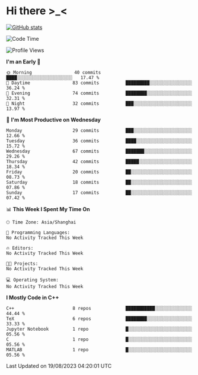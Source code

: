 # Hi there \>_<

[![GitHub stats](https://github-readme-stats.vercel.app/api?username=ARessegetesStery&show_icons=true&theme=transparent)](https://github.com/anuraghazra/github-readme-stats)

<!--START_SECTION:waka-->
![Code Time](http://img.shields.io/badge/Code%20Time-260%20hrs%2025%20mins-blue)

![Profile Views](http://img.shields.io/badge/Profile%20Views-3-blue)

**I'm an Early 🐤** 

```text
🌞 Morning                40 commits          ████░░░░░░░░░░░░░░░░░░░░░   17.47 % 
🌆 Daytime                83 commits          █████████░░░░░░░░░░░░░░░░   36.24 % 
🌃 Evening                74 commits          ████████░░░░░░░░░░░░░░░░░   32.31 % 
🌙 Night                  32 commits          ███░░░░░░░░░░░░░░░░░░░░░░   13.97 % 
```
📅 **I'm Most Productive on Wednesday** 

```text
Monday                   29 commits          ███░░░░░░░░░░░░░░░░░░░░░░   12.66 % 
Tuesday                  36 commits          ████░░░░░░░░░░░░░░░░░░░░░   15.72 % 
Wednesday                67 commits          ███████░░░░░░░░░░░░░░░░░░   29.26 % 
Thursday                 42 commits          █████░░░░░░░░░░░░░░░░░░░░   18.34 % 
Friday                   20 commits          ██░░░░░░░░░░░░░░░░░░░░░░░   08.73 % 
Saturday                 18 commits          ██░░░░░░░░░░░░░░░░░░░░░░░   07.86 % 
Sunday                   17 commits          ██░░░░░░░░░░░░░░░░░░░░░░░   07.42 % 
```


📊 **This Week I Spent My Time On** 

```text
🕑︎ Time Zone: Asia/Shanghai

💬 Programming Languages: 
No Activity Tracked This Week

🔥 Editors: 
No Activity Tracked This Week

🐱‍💻 Projects: 
No Activity Tracked This Week

💻 Operating System: 
No Activity Tracked This Week
```

**I Mostly Code in C++** 

```text
C++                      8 repos             ███████████░░░░░░░░░░░░░░   44.44 % 
TeX                      6 repos             ████████░░░░░░░░░░░░░░░░░   33.33 % 
Jupyter Notebook         1 repo              █░░░░░░░░░░░░░░░░░░░░░░░░   05.56 % 
C                        1 repo              █░░░░░░░░░░░░░░░░░░░░░░░░   05.56 % 
MATLAB                   1 repo              █░░░░░░░░░░░░░░░░░░░░░░░░   05.56 % 
```




 Last Updated on 19/08/2023 04:20:01 UTC
<!--END_SECTION:waka-->
